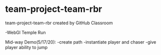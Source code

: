 # team-project-team-rbr
team-project-team-rbr created by GitHub Classroom

-WebGl Temple Run

Mid-way Demo(5/17/20):
  -create path
  -instantiate player and chaser
  -give player ability to jump

